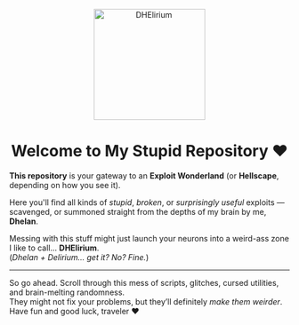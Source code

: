 <p align="center">
  <img src="https://i.imgur.com/mtV5xSj.jpeg" alt="DHElirium" width="200">
</p>

<h1 align="center">Welcome to My Stupid Repository ❤</h1>

**This repository** is your gateway to an **Exploit Wonderland** (or **Hellscape**, depending on how you see it).

Here you'll find all kinds of *stupid*, *broken*, or *surprisingly useful* exploits — scavenged, or summoned straight from the depths of my brain by me, **Dhelan**. 

Messing with this stuff might just launch your neurons into a weird-ass zone I like to call... **DHElirium**.  
(*Dhelan + Delirium... get it? No? Fine.*)

---

So go ahead. Scroll through this mess of scripts, glitches, cursed utilities, and brain-melting randomness.  
They might not fix your problems, but they’ll definitely *make them weirder*. Have fun and good luck, traveler ❤
